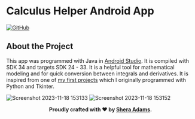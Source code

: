 # Calculus Helper Android App

[![GitHub](https://img.shields.io/github/license/sheraadams/Calculus-Helper-Android-App)](https://img.shields.io/github/license/sheraadams/Calculus-Helper-Android-App)

## About the Project
This app was programmed with Java in [Android Studio](https://developer.android.com/studio). It is compiled with SDK 34 and targets SDK 24 - 33. It is a helpful tool for mathematical modeling and for quick conversion between integrals and derivatives. It is inspired from one of [my first projects](https://github.com/sheraadams/Simple-RSA-Mesage-Encryption) which I originally programmed with Python and Tkinter. 


![Screenshot 2023-11-18 153133](https://github.com/sheraadams/Calculus-Helper-Android-App/assets/110789514/0c5895aa-5d7d-499f-adf8-773fdef2ebfe)
![Screenshot 2023-11-18 153152](https://github.com/sheraadams/Calculus-Helper-Android-App/assets/110789514/27a19b1f-e9f5-42bf-b68b-0dc7ae94ae18)

<div style="text-align: center;">
  <p><strong>Proudly crafted with ❤️ by <a href="https://github.com/sheraadams" target="_blank">Shera Adams</a>.</strong></p>
</div>
